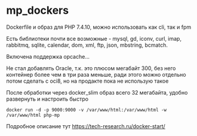 # mp_dockers
Dockerfile и образ для PHP 7.4.10, можно использовать как cli, так и fpm 

Есть библиотеки почти все возможные - mysql, gd, iconv, curl, imap, rabbitmq, sqlite, calendar, dom, xml, ftp, json, mbstring, bcmatch.

Включена поддержка opcache...

Не стал добавлять Oracle, т.к. это плюсом мегабайт 300, без него контейнер более чем в три раза меньше, ради этого можно отдельно потом сделать с oci8, но на продакте пока не использую такое

После обработки через docker_slim образ всего 32 мегабайта, удобно развернуть и настроить быстро


```
docker run -d -p 9000:9000 -v /var/www/html:/var/www/html -w /var/www/html php-mp
```

Подробное описание тут https://tech-research.ru/docker-start/
